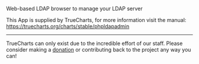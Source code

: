 Web-based LDAP browser to manage your LDAP server

This App is supplied by TrueCharts, for more information visit the manual: https://truecharts.org/charts/stable/phpldapadmin

---

TrueCharts can only exist due to the incredible effort of our staff.
Please consider making a [donation](https://truecharts.org/docs/about/sponsor) or contributing back to the project any way you can!

